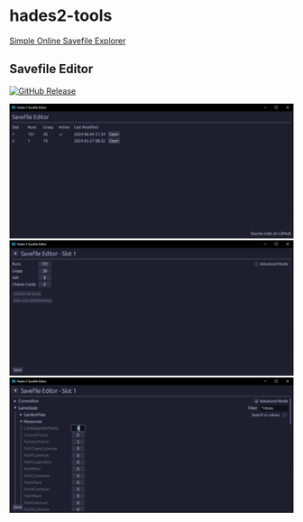 # hades2-tools

[Simple Online Savefile Explorer](https://jakobhellermann.github.io/hades2-tools)

## Savefile Editor

[![GitHub Release](https://img.shields.io/github/v/release/jakobhellermann/hades2-tools)](https://github.com/jakobhellermann/hades2-tools/releases/)

![select screen](docs/1.png)
![easy mode](docs/2.png)
![advanced mode](docs/3.png)
